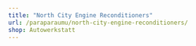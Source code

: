 ```yaml
---
title: "North City Engine Reconditioners"
url: /paraparaumu/north-city-engine-reconditioners/
shop: Autowerkstatt
---
```

